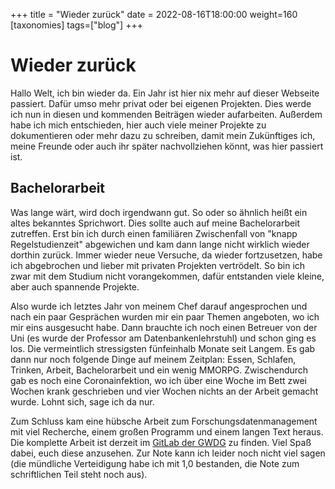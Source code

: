 +++
title = "Wieder zurück"
date = 2022-08-16T18:00:00
weight=160
[taxonomies]
tags=["blog"]
+++

# Wieder zurück

Hallo Welt, ich bin wieder da. Ein Jahr ist hier nix mehr auf dieser Webseite passiert. Dafür umso 
mehr privat oder bei eigenen Projekten. Dies werde ich nun in diesen und kommenden Beiträgen
wieder aufarbeiten. Außerdem habe ich mich entschieden, hier auch viele meiner Projekte zu
dokumentieren oder mehr dazu zu schreiben, damit mein Zukünftiges ich, meine Freunde oder auch
ihr später nachvollziehen könnt, was hier passiert ist.

## Bachelorarbeit

Was lange wärt, wird doch irgendwann gut. So oder so ähnlich heißt ein altes bekanntes Sprichwort.
Dies sollte auch auf meine Bachelorarbeit zutreffen. Erst bin ich durch einen familiären
Zwischenfall von "knapp Regelstudienzeit" abgewichen und kam dann lange nicht wirklich wieder
dorthin zurück. Immer wieder neue Versuche, da wieder fortzusetzen, habe ich abgebrochen und lieber
mit privaten Projekten vertrödelt. So bin ich zwar mit dem Studium nicht vorangekommen, dafür
entstanden viele kleine, aber auch spannende Projekte.

Also wurde ich letztes Jahr von meinem Chef darauf angesprochen und nach ein paar Gesprächen
wurden mir ein paar Themen angeboten, wo ich mir eins ausgesucht habe. Dann brauchte ich noch
einen Betreuer von der Uni (es wurde der Professor am Datenbankenlehrstuhl) und schon ging es los.
Die vermeintlich stressigsten fünfeinhalb Monate seit Langem. Es gab dann nur noch folgende Dinge
auf meinem Zeitplan: Essen, Schlafen, Trinken, Arbeit, Bachelorarbeit und ein wenig MMORPG.
Zwischendurch gab es noch eine Coronainfektion, wo ich über eine Woche im Bett zwei Wochen 
krank geschrieben und vier Wochen nichts an der Arbeit gemacht wurde. Lohnt sich, sage ich da nur.

Zum Schluss kam eine hübsche Arbeit zum Forschungsdatenmanagement mit viel Recherche, einem großen
Programm und einem langen Text heraus. Die komplette Arbeit ist derzeit im
[GitLab der GWDG](https://gitlab.gwdg.de/max.brauer/ba) zu finden. Viel Spaß dabei, euch diese
anzusehen. Zur Note kann ich leider noch nicht viel sagen (die mündliche Verteidigung habe ich
mit 1,0 bestanden, die Note zum schriftlichen Teil steht noch aus).
